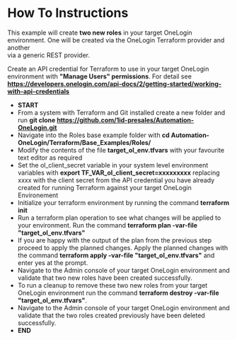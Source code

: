 # How To Instructions

This example will create **two new roles** in your target OneLogin environment. One will be created via the OneLogin Terraform provider and another <br>
via a generic REST provider. <br>

Create an API credential for Terraform to use in your target OneLogin environment with **"Manage Users" permissions**. For detail see **https://developers.onelogin.com/api-docs/2/getting-started/working-with-api-credentials** 

- **START**
- From a system with Terraform and Git installed create a new folder and run **git clone https://github.com/1id-presales/Automation-OneLogin.git**
- Navigate into the Roles base example folder with **cd Automation-OneLogin/Terraform/Base_Examples/Roles/**
- Modify the contents of the file **target_ol_env.tfvars** with your favourite text editor as required
- Set the ol_client_secret variable in your system level environment variables with **export TF_VAR_ol_client_secret=xxxxxxxxx** replacing xxxx with the client secret from the API credential you have already created for running Terraform against your target OneLogin Environement
- Initialize your terraform environment by running the command **terraform init**
- Run a terraform plan operation to see what changes will be applied to your environment. Run the command **terraform plan -var-file "target_ol_env.tfvars"**
- If you are happy with the output of the plan from the previous step proceed to apply the planned changes. Apply the planned changes with the command **terraform apply -var-file "target_ol_env.tfvars"** and enter yes at the prompt.
- Navigate to the Admin console of your target OneLogin environment and validate that two new roles have been created successfully.
- To run a cleanup to remove these two new roles from your target OneLogin environment run the command **terraform destroy -var-file "target_ol_env.tfvars"**.
- Navigate to the Admin console of your target OneLogin environment and validate that the two roles created previously have been deleted successfully.
- **END**
